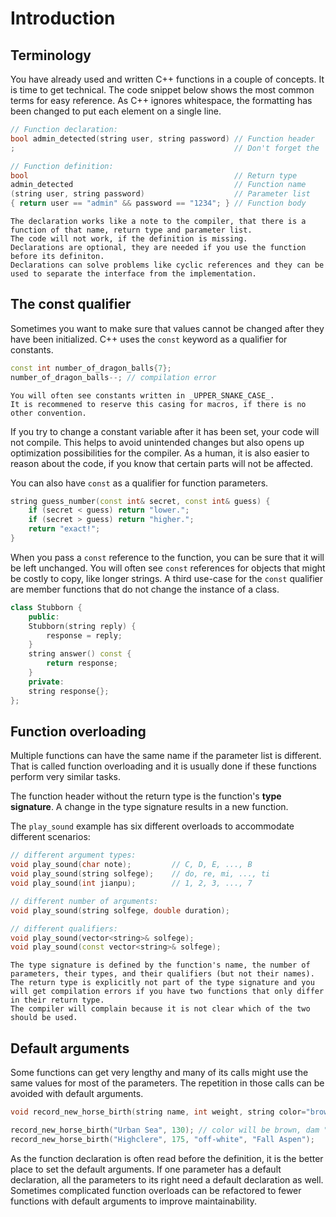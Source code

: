 # Introduction

## Terminology

You have already used and written C++ functions in a couple of concepts.
It is time to get technical.
The code snippet below shows the most common terms for easy reference.
As C++ ignores whitespace, the formatting has been changed to put each element on a single line.

```cpp
// Function declaration:
bool admin_detected(string user, string password) // Function header
;                                                 // Don't forget the ';' for the declaration

// Function definition:
bool                                              // Return type
admin_detected                                    // Function name
(string user, string password)                    // Parameter list
{ return user == "admin" && password == "1234"; } // Function body
```
~~~~exercism/advanced
The declaration works like a note to the compiler, that there is a function of that name, return type and parameter list.
The code will not work, if the definition is missing.
Declarations are optional, they are needed if you use the function before its definiton.
Declarations can solve problems like cyclic references and they can be used to separate the interface from the implementation.
~~~~

## The const qualifier

Sometimes you want to make sure that values cannot be changed after they have been initialized.
C++ uses the `const` keyword as a qualifier for constants.

```cpp
const int number_of_dragon_balls{7};
number_of_dragon_balls--; // compilation error
```

~~~~exercism/note
You will often see constants written in _UPPER_SNAKE_CASE_.
It is recommened to reserve this casing for macros, if there is no other convention.
~~~~

If you try to change a constant variable after it has been set, your code will not compile.
This helps to avoid unintended changes but also opens up optimization possibilities for the compiler.
As a human, it is also easier to reason about the code, if you know that certain parts will not be affected.

You can also have `const` as a qualifier for function parameters.

```cpp
string guess_number(const int& secret, const int& guess) {
    if (secret < guess) return "lower.";
    if (secret > guess) return "higher.";
    return "exact!";
}
```

When you pass a `const` reference to the function, you can be sure that it will be left unchanged.
You will often see `const` references for objects that might be costly to copy, like longer strings.
A third use-case for the `const` qualifier are member functions that do not change the instance of a class.

```cpp
class Stubborn {
    public:
    Stubborn(string reply) {
        response = reply;
    }
    string answer() const {
        return response;
    }
    private:
    string response{};
};
```

## Function overloading

Multiple functions can have the same name if the parameter list is different.
That is called function overloading and it is usually done if these functions perform very similar tasks.

The function header without the return type is the function's __type signature__.
A change in the type signature results in a new function.

The `play_sound` example has six different overloads to accommodate different scenarios:

```cpp
// different argument types:
void play_sound(char note);         // C, D, E, ..., B
void play_sound(string solfege);    // do, re, mi, ..., ti
void play_sound(int jianpu);        // 1, 2, 3, ..., 7

// different number of arguments:
void play_sound(string solfege, double duration);

// different qualifiers:
void play_sound(vector<string>& solfege);
void play_sound(const vector<string>& solfege);
```

~~~~exercism/advanced
The type signature is defined by the function's name, the number of parameters, their types, and their qualifiers (but not their names).
The return type is explicitly not part of the type signature and you will get compilation errors if you have two functions that only differ in their return type.
The compiler will complain because it is not clear which of the two should be used.
~~~~

## Default arguments

Some functions can get very lengthy and many of its calls might use the same values for most of the parameters.
The repetition in those calls can be avoided with default arguments.

```cpp
void record_new_horse_birth(string name, int weight, string color="brown-ish", string dam="Alruccaba", string sire="Poseidon");

record_new_horse_birth("Urban Sea", 130); // color will be brown, dam "Alruccabam", sire "Poseidon"
record_new_horse_birth("Highclere", 175, "off-white", "Fall Aspen");   // sire will be "Poseidon"
```

As the function declaration is often read before the definition, it is the better place to set the default arguments.
If one parameter has a default declaration, all the parameters to its right need a default declaration as well.
Sometimes complicated function overloads can be refactored to fewer functions with default arguments to improve maintainability.
